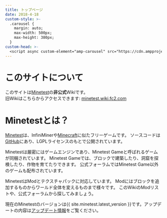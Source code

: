 ```yaml
---
title: トップページ
date: 2018-4-18
custom-style: >-
  .carousel {
    margin: auto;
    max-width: 500px;
    max-height: 380px;
  }
custom-head: >-
  <script async custom-element="amp-carousel" src="https://cdn.ampproject.org/v0/amp-carousel-0.1.js"></script>
---
```


<div class="carousel">
  <amp-carousel type="slides" layout="responsive" autoplay loop delay="2000" width="500" height="380">
    <amp-img layout="fill" src="{{ site.wiki.images_dir }}/screenshot/1.png"></amp-img>
    <amp-img layout="fill" src="{{ site.wiki.images_dir }}/screenshot/2.png"></amp-img>
  </amp-carousel>
</div>

# このサイトについて

このサイトは[Minetest](http://www.minetest.net)の**非公式**Wikiです。  
旧Wikiはこちらからアクセスできます: [minetest.wiki.fc2.com](http://minetest.wiki.fc2.com/)

# Minetestとは？

[Minetest](http://www.minetest.net)は、InfiniMinerや[Minecraft](https://minecraft.net)に似たフリーゲームです。
ソースコードは[GitHub](https://github.com/minetest/minetest)にあり、LGPLライセンスのもとで公開されています。

Minetestは厳密にはゲームエンジンであり、Minetest Gameと呼ばれるゲームが同梱されています。
Minetest Gameでは、ブロックで建築したり、洞窟を探検したり、作物を育てたりできます。
公式フォーラムではMinetest Game以外のゲームも配布されています。

MinetestはModとテクスチャパックに対応しています。
Modにはブロックを追加するものからワールド全体を変えるものまで様々です。
このWikiのModリストや、公式フォーラムから探してみましょう。

現在のMinetestのバージョンは{{ site.minetest.latest_version }}です。アップデートの内容は[アップデート情報](changelog)をご覧ください。

